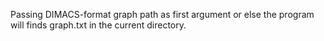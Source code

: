 Passing DIMACS-format graph path as first argument or else the program will finds graph.txt in the current directory.
